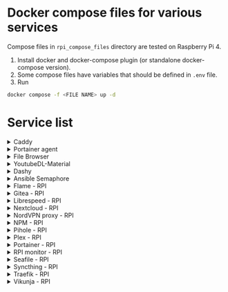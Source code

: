 # Docker compose files for various services
Compose files in `rpi_compose_files` directory are tested on Raspberry Pi 4.
1. Install docker and docker-compose plugin (or standalone docker-compose version).
2. Some compose files have variables that should be defined in `.env` file.
3. Run
```bash
docker compose -f <FILE NAME> up -d
```

# Service list
<details>
  <summary>Caddy</summary>
  <a href=https://caddyserver.com/>Caddy</a> is open source web server with automatic HTTPS written in Go.
</details>
<details>
  <summary>Portainer agent</summary>
  <a href=https://www.portainer.io/>Portainer agent</a> is used for managing containers from Portainer server.
</details>
<details>
  <summary>File Browser</summary>
  <a href=https://filebrowser.org/features>File Browser</a> is a create-your-own-cloud-kind of server.
</details>
<details>
  <summary>YoutubeDL-Material</summary>
  <a href=https://github.com/Tzahi12345/YoutubeDL-Material>YoutubeDL-Material</a> is a Material Design frontend for youtube-dl.
</details>
<details>
  <summary>Dashy</summary>
  <a href=https://dashy.to/>Dashy</a> is the ultimate homepage for your homelab.
</details>
<details>
  <summary>Ansible Semaphore</summary>
  <a href=https://github.com/ansible-semaphore/semaphore>Ansible Semaphore</a> is a modern UI for Ansible.
</details>
<details>
  <summary>Flame - RPI</summary>
  <a href=https://hub.docker.com/r/pawelmalak/flame>Flame</a> is self-hosted startpage for your server.
</details>
<details>
  <summary>Gitea - RPI</summary>
  <a href=https://about.gitea.com/>Gitea</a> is a lightweight DevOps platform.
</details>
<details>
  <summary>Librespeed - RPI</summary>
  <a href=https://librespeed.org/>Librespeed</a> is free and Open Source Speedtest.
</details>
<details>
  <summary>Nextcloud - RPI</summary>
  <a href=https://nextcloud.com/>Nextcloud</a> is self-hosted collaboration solution.
</details>
<details>
  <summary>NordVPN proxy - RPI</summary>
  Alpine image with OpenVPN and Privoxy to use with your NordVPN account.
</details>
<details>
  <summary>NPM - RPI</summary>
  Docker container for managing <a href=https://nginxproxymanager.com/>NPM</a> hosts with a simple, powerful interface.
</details>
<details>
  <summary>Pihole - RPI</summary>
  <a href=https://pi-hole.net/>Pihole</a> is a DNS sinkhole that protects your devices from unwanted content, without installing any client-side software.
</details>
<details>
  <summary>Plex - RPI</summary>
  <a href=https://www.plex.tv/>Plex</a> combines free movies & TV with your favorite streaming services.
</details>
<details>
  <summary>Portainer - RPI</summary>
  <a href=https://www.portainer.io/>Portainer</a> is powerful container management tool.
</details>
<details>
  <summary>RPI monitor - RPI</summary>
  Grafana dashboard for raspberry pi.
  Based on <a href=https://github.com/novaspirit/Docker-Raspberry-PI-Monitoring>this</a> project and expanded with <a href=https://github.com/f5AFfMhv/emonesp-grafana>this</a>.
</details>
<details>
  <summary>Seafile - RPI</summary>
  <a href=https://www.seafile.com/en/home/>Seafile</a> is an open source file sync&share solution.
</details>
<details>
  <summary>Syncthing - RPI</summary>
  <a href=https://syncthing.net/>Syncthing</a> is a continuous file synchronization program.
</details>
<details>
  <summary>Traefik - RPI</summary>
  <a href=https://traefik.io/>Traefik</a> is cloud-native application proxy.
</details>
<details>
  <summary>Vikunja - RPI</summary>
  <a href=https://vikunja.io/>Vikunja</a> is the open-source, self-hostable to-do app.
</details>